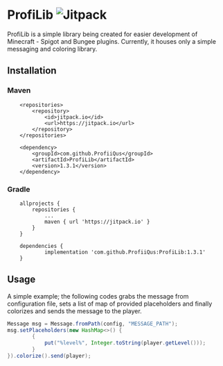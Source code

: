 # ProfiLib ![Jitpack](https://jitpack.io/v/ProfiiQus/ProfiLib.svg)

ProfiLib is a simple library being created for easier development of Minecraft - Spigot and Bungee plugins. Currently, it houses only a simple messaging and coloring library.

## Installation

### Maven
```
	<repositories>
		<repository>
		    <id>jitpack.io</id>
		    <url>https://jitpack.io</url>
		</repository>
	</repositories>
```
```
	<dependency>
	    <groupId>com.github.ProfiiQus</groupId>
	    <artifactId>ProfiLib</artifactId>
	    <version>1.3.1</version>
	</dependency>
```
### Gradle
```
	allprojects {
		repositories {
			...
			maven { url 'https://jitpack.io' }
		}
	}
```
```
	dependencies {
	        implementation 'com.github.ProfiiQus:ProfiLib:1.3.1'
	}
```

## Usage

A simple example; the following codes grabs the message from configuration file, sets a list of map of provided placeholders and finally colorizes and sends the message to the player.
```java
Message msg = Message.fromPath(config, "MESSAGE_PATH");
msg.setPlaceholders(new HashMap<>() {
        {
            put("%level%", Integer.toString(player.getLevel()));
        }
}).colorize().send(player);
```